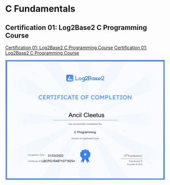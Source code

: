 # C Fundamentals

## Certification 01: Log2Base2 C Programming Course
[Certification 01: Log2Base2 C Programming Course](https://log2base2.com/Assets/Certificates/ancilcleetus.personal/C%20Programming)
<a href="https://log2base2.com/Assets/Certificates/ancilcleetus.personal/C%20Programming" target="_blank">Certification 01: Log2Base2 C Programming Course</a>

![Certification 01: Log2Base2 C Programming Course](certifications/Certificate-Log2base2-Course-02-C-Programming.png "Certification 01: Log2Base2 C Programming Course")
